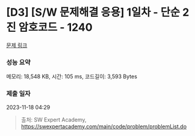 # [D3] [S/W 문제해결 응용] 1일차 - 단순 2진 암호코드 - 1240 

[문제 링크](https://swexpertacademy.com/main/code/problem/problemDetail.do?contestProbId=AV15FZuqAL4CFAYD) 

### 성능 요약

메모리: 18,548 KB, 시간: 105 ms, 코드길이: 3,593 Bytes

### 제출 일자

2023-11-18 04:29



> 출처: SW Expert Academy, https://swexpertacademy.com/main/code/problem/problemList.do